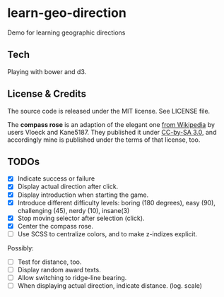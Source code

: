 learn-geo-direction
===================

Demo for learning geographic directions

Tech
----

Playing with bower and d3.

License & Credits
-----------------

The source code is released under the MIT license. See LICENSE file.

The **compass rose** is an adaption of the elegant one [from Wikipedia](http://en.wikipedia.org/wiki/File:Windrose.svg) by users Vloeck and Kane5187. They published it under [CC-by-SA 3.0](http://creativecommons.org/licenses/by-sa/3.0/deed.en), and accordingly mine is published under the terms of that license, too.

TODOs
-----

- [X] Indicate success or failure
- [X] Display actual direction after click.
- [X] Display introduction when starting the game.
- [X] Introduce different difficulty levels: boring (180 degrees), easy (90), challenging (45), nerdy (10), insane(3)
- [X] Stop moving selector after selection (click).
- [X] Center the compass rose.
- [ ] Use SCSS to centralize colors, and to make z-indizes explicit.

Possibly:
- [ ] Test for distance, too.
- [ ] Display random award texts.
- [ ] Allow switching to ridge-line bearing.
- [ ] When displaying actual direction, indicate distance. (log. scale)
